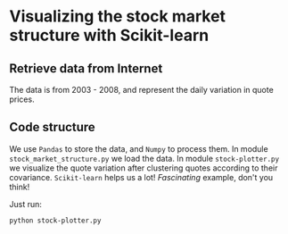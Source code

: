 # Visualizing the stock market structure with Scikit-learn

## Retrieve data from Internet

The data is from 2003 - 2008, and represent the daily variation in quote prices.

## Code structure

We use `Pandas` to store the data, and `Numpy` to process them.
In module `stock_market_structure.py` we load the data.
In module `stock-plotter.py` we visualize the quote variation after clustering quotes according to their covariance.
`Scikit-learn` helps us a lot!
*Fascinating* example, don't you think!

Just run:
~~~
python stock-plotter.py
~~~
